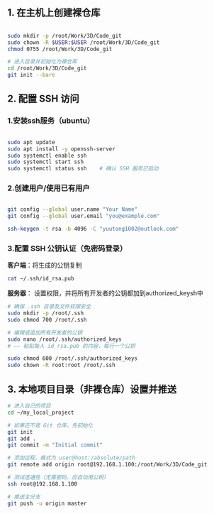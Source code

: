 
## 1. 在主机上创建裸仓库

```sh

sudo mkdir -p /root/Work/3D/Code_git
sudo chown -R $USER:$USER /root/Work/3D/Code_git
chmod 0755 /root/Work/3D/Code_git

# 进入目录并初始化为裸仓库
cd /root/Work/3D/Code_git
git init --bare

```

## 2. 配置 SSH 访问

### 1.安装ssh服务（ubuntu）

```sh

sudo apt update
sudo apt install -y openssh-server
sudo systemctl enable ssh
sudo systemctl start ssh
sudo systemctl status ssh    # 确认 SSH 服务已启动

```

### 2.创建用户/使用已有用户

```sh

git config --global user.name "Your Name"
git config --global user.email "you@example.com"

ssh-keygen -t rsa -b 4096 -C "yuutong1002@outlook.com"

```

### 3.配置 SSH 公钥认证（免密码登录）

**客户端**：将生成的公钥复制

```sh
cat ~/.ssh/id_rsa.pub

```

**服务器**： 设置权限，并将所有开发者的公钥都加到authorized_keysh中

```sh
# 确保 .ssh 目录及文件权限安全
sudo mkdir -p /root/.ssh
sudo chmod 700 /root/.ssh

# 编辑或追加所有开发者的公钥
sudo nano /root/.ssh/authorized_keys
# —— 粘贴每人 id_rsa.pub 的内容，每行一个公钥

sudo chmod 600 /root/.ssh/authorized_keys
sudo chown -R root:root /root/.ssh

```


## 3. 本地项目目录（非裸仓库）设置并推送

``` sh
# 进入自己的项目
cd ~/my_local_project

# 如果还不是 Git 仓库，先初始化
git init
git add .
git commit -m "Initial commit"

# 添加远程，格式为 user@host:/absolute/path
git remote add origin root@192.168.1.100:/root/Work/3D/Code_git

# 测试连通性（无需密码，应自动用公钥）
ssh root@192.168.1.100

# 推送主分支
git push -u origin master

```




